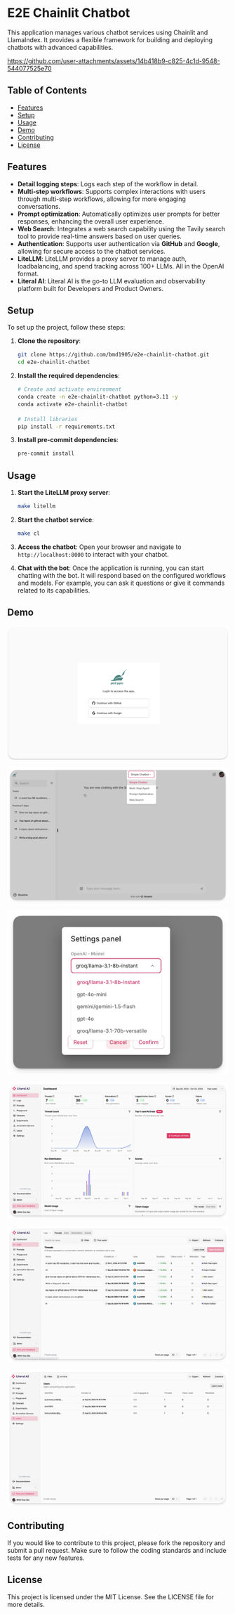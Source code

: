 # E2E Chainlit Chatbot

This application manages various chatbot services using Chainlit and LlamaIndex. It provides a flexible framework for building and deploying chatbots with advanced capabilities.

https://github.com/user-attachments/assets/14b418b9-c825-4c1d-9548-544077525e70

## Table of Contents
- [Features](#features)
- [Setup](#setup)
- [Usage](#usage)
- [Demo](#demo)
- [Contributing](#contributing)
- [License](#license)

## Features

- **Detail logging steps**: Logs each step of the workflow in detail.
- **Multi-step workflows**: Supports complex interactions with users through multi-step workflows, allowing for more engaging conversations.
- **Prompt optimization**: Automatically optimizes user prompts for better responses, enhancing the overall user experience.
- **Web Search**: Integrates a web search capability using the Tavily search tool to provide real-time answers based on user queries.
- **Authentication**: Supports user authentication via **GitHub** and **Google**, allowing for secure access to the chatbot services.
- **LiteLLM**: LiteLLM provides a proxy server to manage auth, loadbalancing, and spend tracking across 100+ LLMs. All in the OpenAI format.
- **Literal AI**: Literal AI is the go-to LLM evaluation and observability platform built for Developers and Product Owners.

## Setup

To set up the project, follow these steps:

1. **Clone the repository**:

    ```bash
    git clone https://github.com/bmd1905/e2e-chainlit-chatbot.git
    cd e2e-chainlit-chatbot
    ```

2. **Install the required dependencies**:

    ```bash
    # Create and activate environment
    conda create -n e2e-chainlit-chatbot python=3.11 -y
    conda activate e2e-chainlit-chatbot

    # Install libraries
    pip install -r requirements.txt
    ```

3. **Install pre-commit dependencies**:

    ```bash
    pre-commit install
    ```

## Usage

1. **Start the LiteLLM proxy server**:

    ```bash
    make litellm
    ```

2. **Start the chatbot service**:

    ```bash
    make cl
    ```

3. **Access the chatbot**: Open your browser and navigate to `http://localhost:8000` to interact with your chatbot.

4. **Chat with the bot**: Once the application is running, you can start chatting with the bot. It will respond based on the configured workflows and models. For example, you can ask it questions or give it commands related to its capabilities.

## Demo

![Demo](./public/assets/login.jpg)

![Demo](./public/assets/workflows.jpg)

![Demo](./public/assets/settings_panel.jpg)

![Demo](./public/assets/LiteralAI_dashboard.jpg)

![Demo](./public/assets/LiteralAI_logs_threads.jpg)

![Demo](./public/assets/LiteralAI_users.jpg)


## Contributing

If you would like to contribute to this project, please fork the repository and submit a pull request. Make sure to follow the coding standards and include tests for any new features.

## License

This project is licensed under the MIT License. See the LICENSE file for more details.
